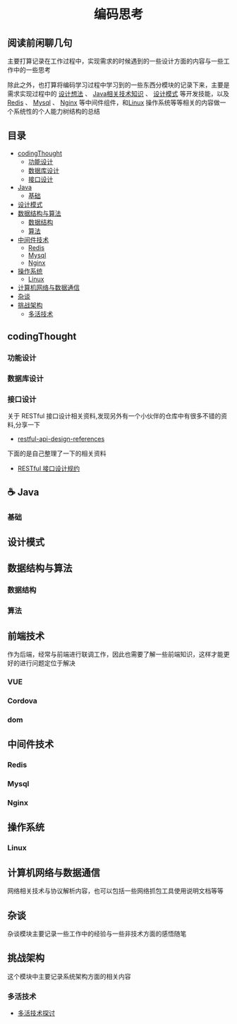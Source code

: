 <h1 align="center">编码思考</h1>  

## 阅读前闲聊几句  
  主要打算记录在工作过程中，实现需求的时候遇到的一些设计方面的内容与一些工作中的一些思考   

  除此之外，也打算将编码学习过程中学习到的一些东西分模块的记录下来，主要是需求实现过程中的 [设计想法](#codingThought) 、 [Java相关技术知识](#coffee-Java) 、 [设计模式](#设计模式) 等开发技能，以及 [Redis](#Redis) 、 [Mysql](#Mysql) 、 [Nginx](#Nginx) 等中间件组件，和[Linux](#Linux) 操作系统等等相关的内容做一个系统性的个人能力树结构的总结

## 目录
* [codingThought](#codingThought)
  * [功能设计](#功能设计)
  * [数据库设计](#数据库设计)
  * [接口设计](#接口设计)
* [Java](#coffee-Java)
  * [基础](#基础)  
* [设计模式](#设计模式)
* [数据结构与算法](#数据结构与算法)
  * [数据结构](#数据结构)
  * [算法](#算法)
* [中间件技术](#中间件技术)
  * [Redis](#Redis)
  * [Mysql](#Mysql)
  * [Nginx](#Nginx)
* [操作系统](#操作系统)
  * [Linux](#Linux)
* [计算机网络与数据通信](#计算机网络与数据通信)
* [杂谈](#杂谈)
* [挑战架构](#挑战架构)
  * [多活技术](#多活技术)

## codingThought

### 功能设计  

### 数据库设计  

### 接口设计  
关于 RESTful 接口设计相关资料,发现另外有一个小伙伴的仓库中有很多不错的资料,分享一下
- [restful-api-design-references](https://github.com/aisuhua/restful-api-design-references)

下面的是自己整理了一下的相关资料

* [RESTful 接口设计规约](https://github.com/hello8817/codingThought/blob/master/codingThought/接口设计/RESTful接口设计规约.md)

## :coffee: Java

### 基础

## 设计模式

## 数据结构与算法

### 数据结构

### 算法

## 前端技术
作为后端，经常与前端进行联调工作，因此也需要了解一些前端知识，这样才能更好的进行问题定位于解决

### VUE

### Cordova

### dom


## 中间件技术

### Redis  

### Mysql  

### Nginx   

## 操作系统  
### Linux  

## 计算机网络与数据通信  
网络相关技术与协议解析内容，也可以包括一些网络抓包工具使用说明文档等等

## 杂谈
杂谈模块主要记录一些工作中的经验与一些非技术方面的感悟随笔

## 挑战架构
这个模块中主要记录系统架构方面的相关内容

### 多活技术

* [多活技术探讨](https://github.com/hello8817/codingThought/blob/master/挑战架构/多活技术/多活技术探讨.md)
